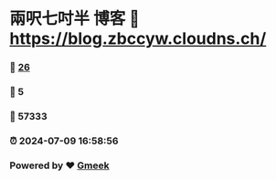 # 兩呎七吋半 博客 :link: https://blog.zbccyw.cloudns.ch/ 
### :page_facing_up: [26](https://blog.zbccyw.cloudns.ch//tag.html) 
### :speech_balloon: 5 
### :hibiscus: 57333 
### :alarm_clock: 2024-07-09 16:58:56 
### Powered by :heart: [Gmeek](https://github.com/Meekdai/Gmeek)
